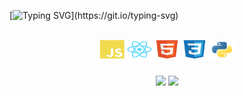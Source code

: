 

[![Typing SVG](https://readme-typing-svg.herokuapp.com?font=Fira+Code&duration=3000&pause=1000&width=435&lines=Hi%2C+I+am+Tanaka.;Ol%C3%A1%2C+eu+me+chamo+Tanaka.;Salut%2C+je+m'appelle+Tanaka.)](https://git.io/typing-svg)
<!--
**JpTanaka/JpTanaka** is a ✨ _special_ ✨ repository because its `README.md` (this file) appears on your GitHub profile.

Here are some ideas to get you started:

- 🔭 I’m currently working on ...
- 🌱 I’m currently learning ...
- 👯 I’m looking to collaborate on ...
- 🤔 I’m looking for help with ...
- 💬 Ask me about ...
- 📫 How to reach me: ...
- 😄 Pronouns: ...

<!--<img align="center" alt="Tanaka-Ts" height="30" width="40" src="https://raw.githubusercontent.com/devicons/devicon/master/icons/typescript/typescript-plain.svg">
- ⚡ Fun fact: ...
-->

<!-- <div align="center">
  <a href="https://github.com/JpTanaka">
  <img height="180em" src="https://github-readme-stats.vercel.app/api?username=JpTanaka&show_icons=true&theme=tokyonight&include_all_commits=true&hide_rank&count_private=true"/>
  <img height="180em" src="https://github-readme-stats.vercel.app/api/top-langs/?username=JpTanaka&layout=compact&langs_count=7&theme=dracula"/>
</div> -->
<div align="center" style="display: inline_block"><br>
  <img align="center" alt="Tanaka-Js" height="30" width="40" src="https://raw.githubusercontent.com/devicons/devicon/master/icons/javascript/javascript-plain.svg">  
  <img align="center" alt="Tanaka-React" height="30" width="40" src="https://raw.githubusercontent.com/devicons/devicon/master/icons/react/react-original.svg">
  <img align="center" alt="Tanaka-HTML" height="30" width="40" src="https://raw.githubusercontent.com/devicons/devicon/master/icons/html5/html5-original.svg">
  <img align="center" alt="Tanaka-CSS" height="30" width="40" src="https://raw.githubusercontent.com/devicons/devicon/master/icons/css3/css3-original.svg">
  <img align="center" alt="Tanaka-Python" height="30" width="40" src="https://raw.githubusercontent.com/devicons/devicon/master/icons/python/python-original.svg">
</div>

<div align= "center" style="padding-top:10px"><br>
  <a href = "mailto:jpao.com@gmail.com"><img src="https://img.shields.io/badge/-Gmail-%23333?style=for-the-badge&logo=gmail&logoColor=white" target="_blank"></a>
  <a href="https://www.linkedin.com/in/joaoptanaka/" target="_blank"><img src="https://img.shields.io/badge/-LinkedIn-%230077B5?style=for-the-badge&logo=linkedin&logoColor=white" target="_blank"></a> 
</div>

